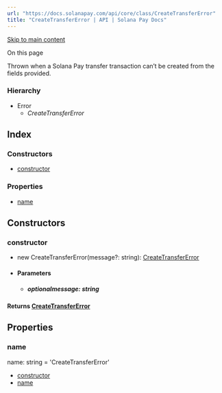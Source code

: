 ```yaml
---
url: "https://docs.solanapay.com/api/core/class/CreateTransferError"
title: "CreateTransferError | API | Solana Pay Docs"
---
```


[Skip to main content](https://docs.solanapay.com/api/core/class/CreateTransferError#)

On this page

Thrown when a Solana Pay transfer transaction can’t be created from the fields provided.

### Hierarchy

- Error
  - _CreateTransferError_

## Index

### Constructors

- [constructor](https://docs.solanapay.com/api/core/class/CreateTransferError#constructor)

### Properties

- [name](https://docs.solanapay.com/api/core/class/CreateTransferError#name)

## Constructors

### constructor

- new CreateTransferError(message?: string): [CreateTransferError](https://docs.solanapay.com/api/core/class/CreateTransferError)

- #### Parameters



  - ##### optionalmessage: string


#### Returns [CreateTransferError](https://docs.solanapay.com/api/core/class/CreateTransferError)

## Properties

### name

name: string = 'CreateTransferError'

- [constructor](https://docs.solanapay.com/api/core/class/CreateTransferError#constructor)
- [name](https://docs.solanapay.com/api/core/class/CreateTransferError#name)